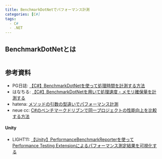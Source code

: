 ```yaml
---
title: BenchmarkDotNetでパフォーマンス計測
categories: [C#]
tags:
  - C#
  - .NET
---
```





## BenchmarkDotNetとは


```cs
```




## 参考資料
- PG日誌: [【C#】BenchmarkDotNetを使って処理時間を計測する方法]()
- はなちる: [【C#】BenchmarkDotNetを用いて処理速度・メモリ確保量を計測する](https://www.hanachiru-blog.com/entry/2024/03/28/120000)
- hatena: [メソッドの引数の型違いでパフォーマンス計測](https://rksoftware.hatenablog.com/entry/2023/12/19/010000)
- neue cc: [C#のベンチマークドリブンで同一プロジェクトの性能向上を比較する方法](https://neue.cc/2017/08/20_557.html)


#### Unity

- LIGHT11: [【Unity】PerformanceBenchmarkReporterを使ってPerformance Testing Extensionによるパフォーマンス測定結果を可視化する](https://light11.hatenadiary.com/entry/2021/05/12/202000)



<!-- Link |  -->
[BenchimarkDotNet NuGet]: https://www.nuget.org/packages/BenchmarkDotNet
[BenchimarkDotNet ドキュメント]: https://benchmarkdotnet.org/articles/overview.html
